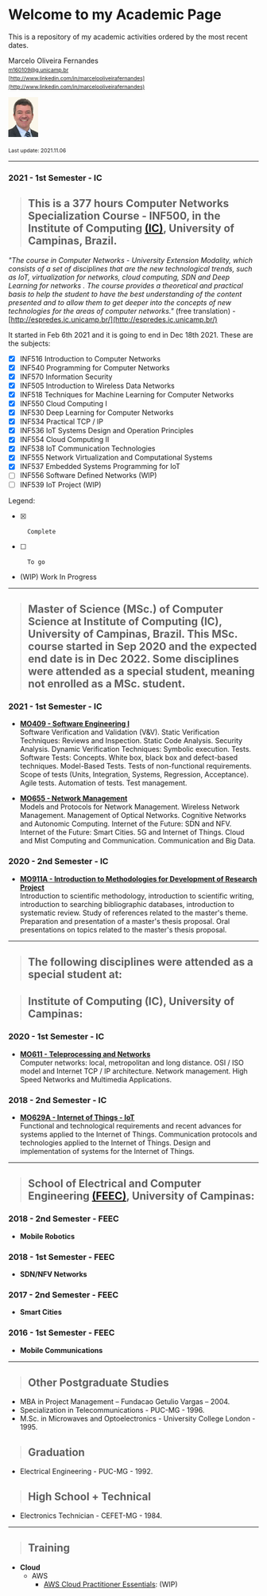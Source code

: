# Welcome to my Academic Page

This is a repository of my academic activities ordered by the most recent dates.  


Marcelo Oliveira Fernandes  
<span style="font-size:8pt"> m160109@g.unicamp.br  
[http://www.linkedin.com/in/marcelooliveirafernandes](http://www.linkedin.com/in/marcelooliveirafernandes)  </span>

<img src="pictures/IMG_7343 copy_.jpg" width="60" >  



<span style="font-size:8pt"> Last update: 2021.11.06 </span>  

---
### 2021 - 1st Semester - IC   

> ## This is a 377 hours **Computer Networks Specialization Course - INF500**, in the Institute of Computing [(IC)](https://ic.unicamp.br/en/), University of Campinas, Brazil.  

*"The course in Computer Networks - University Extension Modality, which consists of a set of disciplines that are the new technological trends, such as IoT, virtualization for networks, cloud computing, SDN and Deep Learning for networks . The course provides a theoretical and practical basis to help the student to have the best understanding of the content presented and to allow them to get deeper into the concepts of new technologies for the areas of computer networks."* (free translation) - [http://espredes.ic.unicamp.br/](http://espredes.ic.unicamp.br/)


It started in Feb 6th 2021 and it is going to end in Dec 18th 2021. These are the subjects:

- [x]  INF516 Introduction to Computer Networks
- [x]  INF540 Programming for Computer Networks
- [x]  INF570 Information Security
- [x]  INF505 Introduction to Wireless Data Networks
- [x]  INF518 Techniques for Machine Learning for Computer Networks 
- [x]  INF550 Cloud Computing I
- [x]  INF530 Deep Learning for Computer Networks
- [x]  INF534 Practical TCP / IP
- [x]  INF536 IoT Systems Design and Operation Principles
- [x]  INF554 Cloud Computing II
- [x]  INF538 IoT Communication Technologies
- [x]  INF555 Network Virtualization and Computational Systems
- [x]  INF537 Embedded Systems Programming for IoT
- [ ]  INF556 Software Defined Networks (WIP)
- [ ]  INF539 IoT Project (WIP)

Legend:  

- [x]       Complete
- [ ]       To go
-  (WIP)    Work In Progress  

---

> ## **Master of Science (MSc.)** of Computer Science at Institute of Computing (IC), University of Campinas, Brazil. This MSc. course started in Sep 2020 and the expected end date is in Dec 2022. Some disciplines were attended as a special student, meaning not enrolled as a MSc. student.

### 2021 - 1st Semester - IC

- **[MO409 - Software Engineering I](MO409-SoftwareEngineering1.md)**  
Software Verification and Validation (V&V). Static Verification Techniques: Reviews and Inspection. Static Code Analysis. Security Analysis. Dynamic Verification Techniques: Symbolic execution. Tests. Software Tests: Concepts. White box, black box and defect-based techniques. Model-Based Tests. Tests of non-functional requirements. Scope of tests (Units, Integration, Systems, Regression, Acceptance). Agile tests. Automation of tests. Test management.  


- **[MO655 - Network Management](MO655-NetworkManagement.md)**  
Models and Protocols for Network Management. Wireless Network Management. Management of Optical Networks. Cognitive Networks and Autonomic Computing. Internet of the Future: SDN and NFV. Internet of the Future: Smart Cities. 5G and Internet of Things. Cloud and Mist Computing and Communication. Communication and Big Data.  


### 2020 - 2nd Semester - IC

- **[MO911A - Introduction to Methodologies for Development of Research Project](MO911-IntroductionMethodologiesDevelopmentResearchProject.md)**  
Introduction to scientific methodology, introduction to scientific writing, introduction to searching bibliographic databases, introduction to systematic review. Study of references related to the master's theme. Preparation and presentation of a master's thesis proposal. Oral presentations on topics related to the master's thesis proposal.

---

> ## The following disciplines were attended as a **special student** at:  

> ## Institute of Computing (IC), University of Campinas:

### 2020 - 1st Semester - IC

- **[MO611 - Teleprocessing and Networks](MO611-TeleprocessingAndNetworks.md)**  
Computer networks: local, metropolitan and long distance. OSI / ISO model and Internet TCP / IP architecture. Network management. High Speed Networks and Multimedia Applications.

### 2018 - 2nd Semester - IC

- **[MO629A - Internet of Things - IoT](MO629A-IoT.md)**  
Functional and technological requirements and recent advances for systems applied to the Internet of Things. Communication protocols and technologies applied to the Internet of Things. Design and implementation of systems for the Internet of Things.  

---
> ## School of Electrical and Computer Engineering [(FEEC)](https://www.fee.unicamp.br/?language=en), University of Campinas:

### 2018 - 2nd Semester - FEEC
- **Mobile Robotics**

### 2018 - 1st Semester - FEEC
- **SDN/NFV Networks**

### 2017 - 2nd Semester - FEEC
- **Smart Cities**

### 2016 - 1st Semester - FEEC
- **Mobile Communications**

---

> ## Other Postgraduate Studies

- MBA in Project Management – Fundacao Getulio Vargas – 2004.  
- Specialization in Telecommunications - PUC-MG - 1996.  
- M.Sc. in Microwaves and Optoelectronics - University College London - 1995.

> ## Graduation

- Electrical Engineering - PUC-MG - 1992. 

> ## High School + Technical  
- Electronics Technician - CEFET-MG - 1984.

---

> ## Training

- **Cloud**
  - AWS
    - [AWS Cloud Practitioner Essentials](https://aws.amazon.com/training/digital/aws-cloud-practitioner-essentials/): (WIP)
